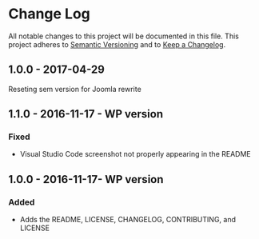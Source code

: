 # Change Log

All notable changes to this project will be documented in this file.
This project adheres to [Semantic Versioning](http://semver.org/) and to
[Keep a Changelog](http://keepachangelog.com).

## 1.0.0 - 2017-04-29

Reseting sem version for Joomla rewrite

## 1.1.0 - 2016-11-17 - WP version

### Fixed

- Visual Studio Code screenshot not properly appearing in the README

## 1.0.0 - 2016-11-17- WP version

### Added

- Adds the README, LICENSE, CHANGELOG, CONTRIBUTING, and LICENSE
